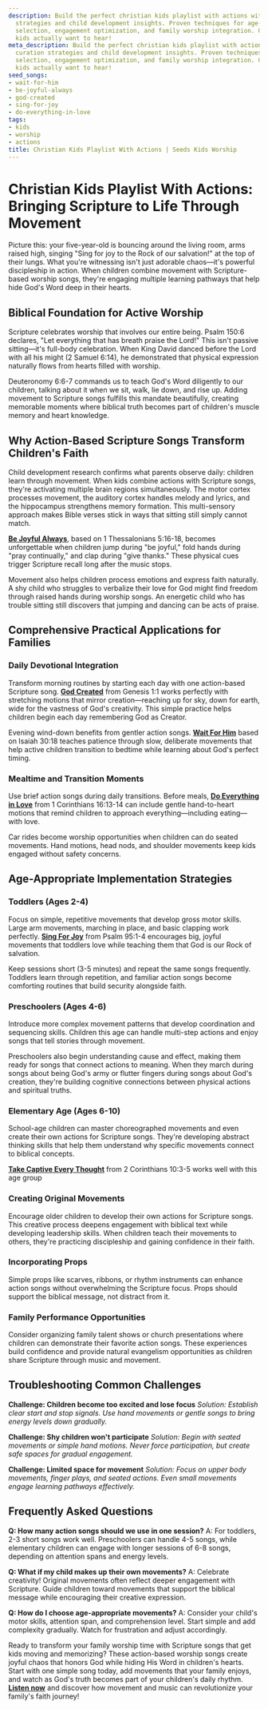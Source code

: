```yaml
---
description: Build the perfect christian kids playlist with actions with expert curation
  strategies and child development insights. Proven techniques for age-appropriate
  selection, engagement optimization, and family worship integration. Create playlists
  kids actually want to hear!
meta_description: Build the perfect christian kids playlist with actions with expert
  curation strategies and child development insights. Proven techniques for age-appropriate
  selection, engagement optimization, and family worship integration. Create playlists
  kids actually want to hear!
seed_songs:
- wait-for-him
- be-joyful-always
- god-created
- sing-for-joy
- do-everything-in-love
tags:
- kids
- worship
- actions
title: Christian Kids Playlist With Actions | Seeds Kids Worship
---
```

# Christian Kids Playlist With Actions: Bringing Scripture to Life Through Movement

Picture this: your five-year-old is bouncing around the living room, arms raised high, singing "Sing for joy to the Rock of our salvation!" at the top of their lungs. What you're witnessing isn't just adorable chaos—it's powerful discipleship in action. When children combine movement with Scripture-based worship songs, they're engaging multiple learning pathways that help hide God's Word deep in their hearts.

## Biblical Foundation for Active Worship

Scripture celebrates worship that involves our entire being. Psalm 150:6 declares, "Let everything that has breath praise the Lord!" This isn't passive sitting—it's full-body celebration. When King David danced before the Lord with all his might (2 Samuel 6:14), he demonstrated that physical expression naturally flows from hearts filled with worship.

Deuteronomy 6:6-7 commands us to teach God's Word diligently to our children, talking about it when we sit, walk, lie down, and rise up. Adding movement to Scripture songs fulfills this mandate beautifully, creating memorable moments where biblical truth becomes part of children's muscle memory and heart knowledge.

## Why Action-Based Scripture Songs Transform Children's Faith

Child development research confirms what parents observe daily: children learn through movement. When kids combine actions with Scripture songs, they're activating multiple brain regions simultaneously. The motor cortex processes movement, the auditory cortex handles melody and lyrics, and the hippocampus strengthens memory formation. This multi-sensory approach makes Bible verses stick in ways that sitting still simply cannot match.

**[Be Joyful Always](https://seedskidsworship.com/product/joyful-always-1-thessalonians-516-18/)**, based on 1 Thessalonians 5:16-18, becomes unforgettable when children jump during "be joyful," fold hands during "pray continually," and clap during "give thanks." These physical cues trigger Scripture recall long after the music stops.

Movement also helps children process emotions and express faith naturally. A shy child who struggles to verbalize their love for God might find freedom through raised hands during worship songs. An energetic child who has trouble sitting still discovers that jumping and dancing can be acts of praise.

## Comprehensive Practical Applications for Families

### Daily Devotional Integration

Transform morning routines by starting each day with one action-based Scripture song. **[God Created](https://seedskidsworship.com/product/god-created-genesis-11/)** from Genesis 1:1 works perfectly with stretching motions that mirror creation—reaching up for sky, down for earth, wide for the vastness of God's creativity. This simple practice helps children begin each day remembering God as Creator.

Evening wind-down benefits from gentler action songs. **[Wait For Him](https://seedskidsworship.com/product/wait-for-him-isaiah-3018-2/)** based on Isaiah 30:18 teaches patience through slow, deliberate movements that help active children transition to bedtime while learning about God's perfect timing.

### Mealtime and Transition Moments

Use brief action songs during daily transitions. Before meals, **[Do Everything in Love](https://seedskidsworship.com/product/do-everything-in-love-1-corinthians-1613-14-2/)** from 1 Corinthians 16:13-14 can include gentle hand-to-heart motions that remind children to approach everything—including eating—with love.

Car rides become worship opportunities when children can do seated movements. Hand motions, head nods, and shoulder movements keep kids engaged without safety concerns.

## Age-Appropriate Implementation Strategies

### Toddlers (Ages 2-4)
Focus on simple, repetitive movements that develop gross motor skills. Large arm movements, marching in place, and basic clapping work perfectly. **[Sing For Joy](https://seedskidsworship.com/product/sing-for-joy-psalm-951-4-3/)** from Psalm 95:1-4 encourages big, joyful movements that toddlers love while teaching them that God is our Rock of salvation.

Keep sessions short (3-5 minutes) and repeat the same songs frequently. Toddlers learn through repetition, and familiar action songs become comforting routines that build security alongside faith.

### Preschoolers (Ages 4-6)
Introduce more complex movement patterns that develop coordination and sequencing skills. Children this age can handle multi-step actions and enjoy songs that tell stories through movement.

Preschoolers also begin understanding cause and effect, making them ready for songs that connect actions to meaning. When they march during songs about being God's army or flutter fingers during songs about God's creation, they're building cognitive connections between physical actions and spiritual truths.

### Elementary Age (Ages 6-10)
School-age children can master choreographed movements and even create their own actions for Scripture songs. They're developing abstract thinking skills that help them understand why specific movements connect to biblical concepts.

**[Take Captive Every Thought](https://seedskidsworship.com/product/take-captive-every-thought/)** from 2 Corinthians 10:3-5 works well with this age group

### Creating Original Movements
Encourage older children to develop their own actions for Scripture songs. This creative process deepens engagement with biblical text while developing leadership skills. When children teach their movements to others, they're practicing discipleship and gaining confidence in their faith.

### Incorporating Props
Simple props like scarves, ribbons, or rhythm instruments can enhance action songs without overwhelming the Scripture focus. Props should support the biblical message, not distract from it.

### Family Performance Opportunities
Consider organizing family talent shows or church presentations where children can demonstrate their favorite action songs. These experiences build confidence and provide natural evangelism opportunities as children share Scripture through music and movement.

## Troubleshooting Common Challenges

**Challenge: Children become too excited and lose focus**
*Solution: Establish clear start and stop signals. Use hand movements or gentle songs to bring energy levels down gradually.*

**Challenge: Shy children won't participate**
*Solution: Begin with seated movements or simple hand motions. Never force participation, but create safe spaces for gradual engagement.*

**Challenge: Limited space for movement**
*Solution: Focus on upper body movements, finger plays, and seated actions. Even small movements engage learning pathways effectively.*

## Frequently Asked Questions

**Q: How many action songs should we use in one session?**
A: For toddlers, 2-3 short songs work well. Preschoolers can handle 4-5 songs, while elementary children can engage with longer sessions of 6-8 songs, depending on attention spans and energy levels.

**Q: What if my child makes up their own movements?**
A: Celebrate creativity! Original movements often reflect deeper engagement with Scripture. Guide children toward movements that support the biblical message while encouraging their creative expression.

**Q: How do I choose age-appropriate movements?**
A: Consider your child's motor skills, attention span, and comprehension level. Start simple and add complexity gradually. Watch for frustration and adjust accordingly.

Ready to transform your family worship time with Scripture songs that get kids moving and memorizing? These action-based worship songs create joyful chaos that honors God while hiding His Word in children's hearts. Start with one simple song today, add movements that your family enjoys, and watch as God's truth becomes part of your children's daily rhythm. **[Listen now](https://seedskidsworship.com/)** and discover how movement and music can revolutionize your family's faith journey!

<script type="application/ld+json">
{
  "@context": "https://schema.org",
  "@type": "Article",
  "headline": "Christian Kids Playlist With Actions",
  "author": {
    "@type": "Organization",
    "name": "Seeds Kids Worship"
  },
  "publisher": {
    "@type": "Organization",
    "name": "Seeds Kids Worship",
    "logo": {
      "@type": "ImageObject",
      "url": "https://seedskidsworship.com/logo.png"
    }
  },
  "datePublished": "2025-09-04T09:27:05.558631",
  "dateModified": "2025-09-04T09:27:05.558643",
  "description": "Build the perfect christian kids playlist with actions with expert curation strategies and child development insights. Proven techniques for age-appropriate sel",
  "mainEntityOfPage": {
    "@type": "WebPage",
    "@id": "https://seedskidsworship.com/activities/christian-kids-playlist-with-actions/"
  }
}
</script>

<script type="application/ld+json">
{
  "@context": "https://schema.org",
  "@type": "Product",
  "name": "Wait For Him",
  "description": "Patient song about waiting for the Lord who shows mercy from Isaiah 30:18",
  "url": "https://seedskidsworship.com/product/wait-for-him-isaiah-3018-2/",
  "brand": {
    "@type": "Brand",
    "name": "Seeds Kids Worship"
  },
  "category": "Children's Christian Music",
  "album": "I Believe"
}
</script>

<script type="application/ld+json">
{
  "@context": "https://schema.org",
  "@type": "Product",
  "name": "Be Joyful Always",
  "description": "Upbeat anthem reminding children to be joyful always pray continually and give thanks in all circumstances",
  "url": "https://seedskidsworship.com/product/joyful-always-1-thessalonians-516-18/",
  "brand": {
    "@type": "Brand",
    "name": "Seeds Kids Worship"
  },
  "category": "Children's Christian Music",
  "album": "Seeds of Purpose"
}
</script>

<script type="application/ld+json">
{
  "@context": "https://schema.org",
  "@type": "Product",
  "name": "God Created",
  "description": "From Genesis 1:1, this upbeat song celebrates that God is the Creator of heaven and earth,
